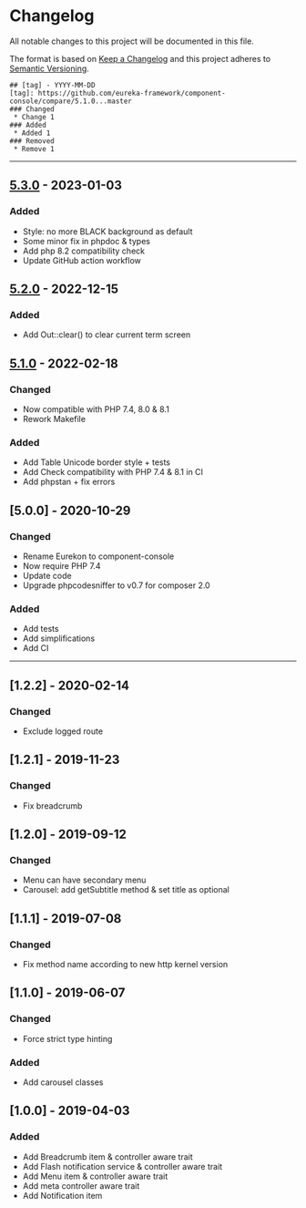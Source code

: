 # Changelog
All notable changes to this project will be documented in this file.

The format is based on [Keep a Changelog](http://keepachangelog.com/en/1.0.0/)
and this project adheres to [Semantic Versioning](http://semver.org/spec/v2.0.0.html).

```
## [tag] - YYYY-MM-DD
[tag]: https://github.com/eureka-framework/component-console/compare/5.1.0...master
### Changed
 * Change 1
### Added
 * Added 1
### Removed
 * Remove 1
```

----

## [5.3.0] - 2023-01-03
[5.3.0]: https://github.com/eureka-framework/component-console/compare/5.2.0...5.3.0
### Added
 * Style: no more BLACK background as default
 * Some minor fix in phpdoc & types
 * Add php 8.2 compatibility check
 * Update GitHub action workflow

## [5.2.0] - 2022-12-15
[5.2.0]: https://github.com/eureka-framework/component-console/compare/5.1.0...5.2.0
### Added
 * Add Out::clear() to clear current term screen

## [5.1.0] - 2022-02-18
[5.1.0]: https://github.com/eureka-framework/component-console/compare/5.0.0...5.1.0
### Changed
 * Now compatible with PHP 7.4, 8.0 & 8.1
 * Rework Makefile
### Added
 * Add Table Unicode border style + tests
 * Add Check compatibility with PHP 7.4 & 8.1 in CI
 * Add phpstan + fix errors

## [5.0.0] - 2020-10-29
### Changed 
 * Rename Eurekon to component-console
 * Now require PHP 7.4
 * Update code
 * Upgrade phpcodesniffer to v0.7 for composer 2.0
### Added
 * Add tests
 * Add simplifications
 * Add CI


----

## [1.2.2] - 2020-02-14
### Changed
 * Exclude logged route
 
## [1.2.1] - 2019-11-23
### Changed
 * Fix breadcrumb

## [1.2.0] - 2019-09-12
### Changed
 * Menu can have secondary menu
 * Carousel: add getSubtitle method & set title as optional



## [1.1.1] - 2019-07-08
### Changed
 * Fix method name according to new http kernel version
 
## [1.1.0] - 2019-06-07
### Changed
 * Force strict type hinting
### Added
 * Add carousel classes



## [1.0.0] - 2019-04-03
### Added
  * Add Breadcrumb item & controller aware trait
  * Add Flash notification service & controller aware trait
  * Add Menu item & controller aware trait
  * Add meta controller aware trait
  * Add Notification item
